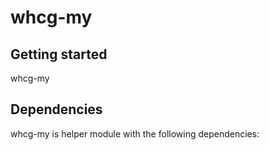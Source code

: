 # whcg-my



## Getting started 

whcg-my

## Dependencies

whcg-my is helper module with the following dependencies:
